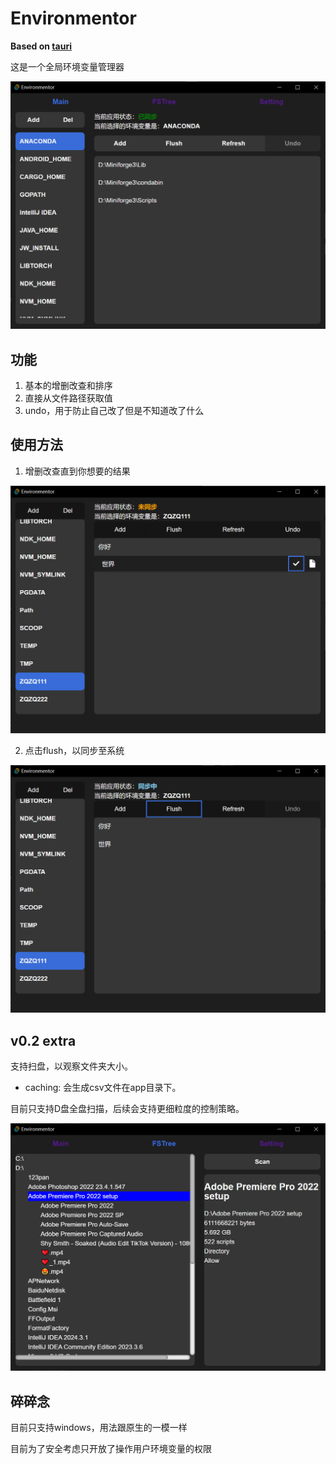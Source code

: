 # Environmentor

**Based on [tauri](https://github.com/tauri-apps/tauri)**

这是一个全局环境变量管理器

![alt text](docs/main.png)

## 功能

1. 基本的增删改查和排序
2. 直接从文件路径获取值
3. undo，用于防止自己改了但是不知道改了什么

## 使用方法

1. 增删改查直到你想要的结果

![alt text](docs/usage1.png)

2. 点击flush，以同步至系统

![alt text](docs/usage2.png)

## v0.2 extra

支持扫盘，以观察文件夹大小。

+ caching: 会生成csv文件在app目录下。

目前只支持D盘全盘扫描，后续会支持更细粒度的控制策略。

![alt text](docs/fst1.png)

## 碎碎念

目前只支持windows，用法跟原生的一模一样

目前为了安全考虑只开放了操作用户环境变量的权限

